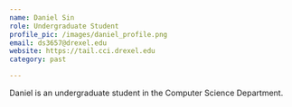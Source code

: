 ```yaml
---
name: Daniel Sin
role: Undergraduate Student
profile_pic: /images/daniel_profile.png
email: ds3657@drexel.edu
website: https://tail.cci.drexel.edu
category: past

---
```


Daniel is an undergraduate student in the Computer Science Department.

